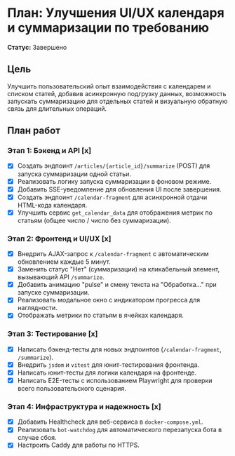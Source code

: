# План: Улучшения UI/UX календаря и суммаризации по требованию

**Статус:** Завершено

## Цель

Улучшить пользовательский опыт взаимодействия с календарем и списком статей, добавив асинхронную подгрузку данных, возможность запускать суммаризацию для отдельных статей и визуальную обратную связь для длительных операций.

## План работ

### Этап 1: Бэкенд и API [x]
- [x] Создать эндпоинт `/articles/{article_id}/summarize` (POST) для запуска суммаризации одной статьи.
- [x] Реализовать логику запуска суммаризации в фоновом режиме.
- [x] Добавить SSE-уведомление для обновления UI после завершения.
- [x] Создать эндпоинт `/calendar-fragment` для асинхронной отдачи HTML-кода календаря.
- [x] Улучшить сервис `get_calendar_data` для отображения метрик по статьям (общее число / число без суммаризации).

### Этап 2: Фронтенд и UI/UX [x]
- [x] Внедрить AJAX-запрос к `/calendar-fragment` с автоматическим обновлением каждые 5 минут.
- [x] Заменить статус "Нет" (суммаризации) на кликабельный элемент, вызывающий API `/summarize`.
- [x] Добавить анимацию "pulse" и смену текста на "Обработка..." при запуске суммаризации.
- [x] Реализовать модальное окно с индикатором прогресса для наглядности.
- [x] Отображать метрики по статьям в ячейках календаря.

### Этап 3: Тестирование [x]
- [x] Написать бэкенд-тесты для новых эндпоинтов (`/calendar-fragment`, `/summarize`).
- [x] Внедрить `jsdom` и `vitest` для юнит-тестирования фронтенда.
- [x] Написать юнит-тесты для логики календаря на фронтенде.
- [x] Написать E2E-тесты с использованием Playwright для проверки всего пользовательского сценария.

### Этап 4: Инфраструктура и надежность [x]
- [x] Добавить Healthcheck для веб-сервиса в `docker-compose.yml`.
- [x] Реализовать `bot-watchdog` для автоматического перезапуска бота в случае сбоя.
- [x] Настроить Caddy для работы по HTTPS.
